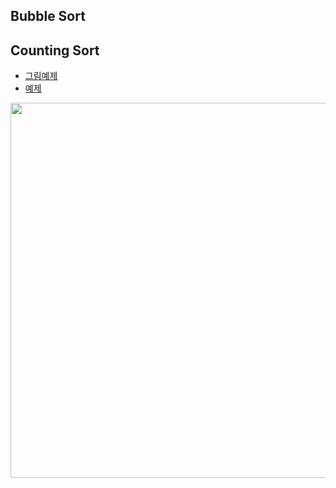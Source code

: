 ## Bubble Sort

## Counting Sort

* [그림예제](http://bowbowbow.tistory.com/8)
* [예제](http://nhs0912.tistory.com/57)

<p align="center">
<img src="Algorithm//images/sort.PNG" width="600" >	
</p
